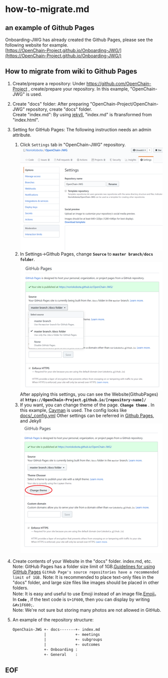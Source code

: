 # how-to-migrate.md

## an example of Github Pages

Onboarding-JWG has already created the Github Pages, please see the following website for example.  
[https://OpenChain-Project.github.io/Onboarding-JWG/](https://OpenChain-Project.github.io/Onboarding-JWG/)  

## How to migrate from wiki to Github Pages

1. Create/prepare a repository: Under https://github.com/OpenChain-Project , create/prepare your repository. In this example, "OpenChain-JWG" is used.  
   
1. Create "docs" folder: After preparing "OpenChain-Project/OpenChain-JWG" repository, create "docs" folder.  
   Create "index.md": By using [jekyll](https://jekyllrb.com/), "index.md" is ftransformed from "index.html".  
     
1. Setting for GitHub Pages: The following instruction needs an admin attribute.
   1. Click ```Settings``` tab in "OpenChain-JWG" repository.  
   ![settings](images/settings.png)  
   1. In Settings->Github Pages, change **```Source```** to **```master branch/docs folder```**.  
   ![source](images/docs.png)  
   After applying this settings, you can see the Website(GithubPages) at **```https://OpenChain-Project.github.io/[repository-name]/```**  
   1. If you want, you can change theme of the page.  **```Change theme```** . In this example, [Cayman](https://pages-themes.github.io/cayman/) is used. 
   The config looks like [docs/_config.yml](https://github.com/NorioKobota/OpenChain-JWG/blob/master/docs/_config.yml) Other settings can be referred  in [Github Pages](https://help.github.com/github/working-with-github-pages/about-github-pages-and-jekyll), and Jekyll
   ![themes](images/themes.png)
1. Create contents of your Website in the "docs" folder. index.md, etc.  
Note: GitHub Pages has a folder size limit of 1GB.[Guidelines for using GitHub Pages](https://help.github.com/en/github/working-with-github-pages/about-github-pages#guidelines-for-using-github-pages)
   ```GitHub Page's source repositories have a recommended limit of 1GB.```
  Note: It is recommended to place text-only files in the "docs" folder, and large size files like images should be placed in other folders.  
Note: It is easy and useful to use Emoji instead of an image file.[Emoji](https://unicode.org/emoji/charts/full-emoji-list.html)。 In **```Code```** , if the text code is ```U+1F600```, then you can display by writing ```&#x1F600;```.  
Note: We're not sure but storing many photos are not allowed in GitHub.  
1. An example of the repository structure:
   ```
   OpenChain-JWG +- docs-------+- index.md  
                 |             +- meetings   
                 |             +- subgroups   
                 |             +- outcomes    
                 +- Onboarding :   
                 +- General    :   
   ```
## EOF
